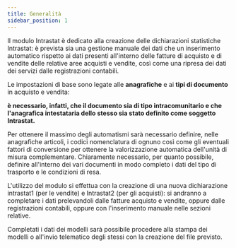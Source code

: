 ```yaml
---
title: Generalità
sidebar_position: 1
---
```


Il modulo Intrastat è dedicato alla creazione delle dichiarazioni statistiche Intrastat: è prevista sia una gestione manuale dei dati che un inserimento automatico rispetto ai dati presenti all'interno delle fatture di acquisto e di vendite delle relative aree acquisti e vendite, così come una ripresa dei dati dei servizi dalle registrazioni contabili.

Le impostazioni di base sono legate alle **anagrafiche** e ai **tipi di documento** in acquisto e vendita: 

**è necessario, infatti, che il documento sia di tipo intracomunitario e che l'anagrafica intestataria dello stesso sia stato definito come soggetto Intrastat.**

Per ottenere il massimo degli automatismi sarà necessario definire, nelle anagrafiche articoli, i codici nomenclatura di ognuno così come gli eventuali fattori di conversione per ottenere la valorizzazione automatica dell'unità di misura complementare. Chiaramente necessario, per quanto possibile, definire all'interno dei vari documenti in modo completo i dati del tipo di trasporto e le condizioni di resa.

L'utilizzo del modulo si effettua con la creazione di una nuova dichiarazione intrastat1 (per le vendite) e Intrastat2 (per gli acquisti): si andranno a completare i dati prelevandoli dalle fatture acquisto e vendite, oppure dalle registrazioni contabili, oppure con l'inserimento manuale nelle sezioni relative.

Completati i dati dei modelli sarà possibile procedere alla stampa dei modelli o all'invio telematico degli stessi con la creazione del file previsto.







